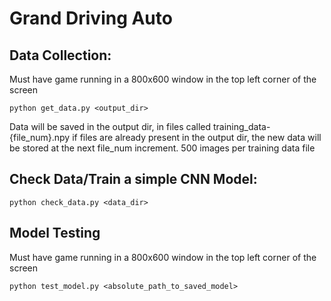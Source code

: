 # Grand Driving Auto

## Data Collection:
Must have game running in a 800x600 window in the top left corner of the screen

    python get_data.py <output_dir>

Data will be saved in the output dir, in files called training_data-{file_num}.npy
if files are already present in the output dir, the new data will be stored at the next file_num increment.
500 images per training data file

## Check Data/Train a simple CNN Model:

    python check_data.py <data_dir>

## Model Testing
Must have game running in a 800x600 window in the top left corner of the screen
    
    python test_model.py <absolute_path_to_saved_model>
